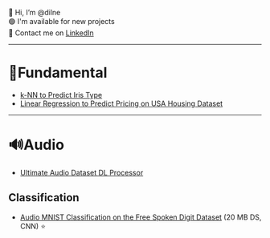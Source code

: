 👋 Hi, I’m @dilne</br>
🟢 I'm available for new projects</br>
💬 Contact me on [LinkedIn](https://www.linkedin.com/in/dmilne98/)

-----
# 📕Fundamental
- [k-NN to Predict Iris Type](https://github.com/dilne/ML-Fundamentals/blob/main/README.md#k-nn-on-iris-dataset)
- [Linear Regression to Predict Pricing on USA Housing Dataset](https://github.com/dilne/ML-Fundamentals/blob/main/README.md#linear-regression-on-usa-housing-dataset)

-----
# 🔊Audio
- [Ultimate Audio Dataset DL Processor](https://github.com/dilne/Ultimate-Audio-Dataset-DL-Processor)

## Classification
- [Audio MNIST Classification on the Free Spoken Digit Dataset](https://github.com/dilne/Free-Spoken-Digit-Dataset) (20 MB DS, CNN) ⭐️
